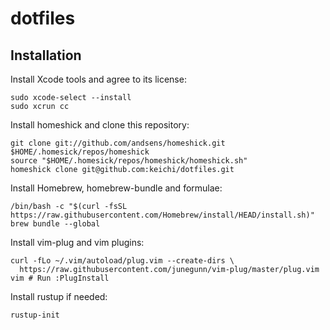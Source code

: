 # dotfiles

## Installation

Install Xcode tools and agree to its license:
```
sudo xcode-select --install
sudo xcrun cc
```

Install homeshick and clone this repository:
```
git clone git://github.com/andsens/homeshick.git $HOME/.homesick/repos/homeshick
source "$HOME/.homesick/repos/homeshick/homeshick.sh"
homeshick clone git@github.com:keichi/dotfiles.git
```

Install Homebrew, homebrew-bundle and formulae:
```
/bin/bash -c "$(curl -fsSL https://raw.githubusercontent.com/Homebrew/install/HEAD/install.sh)"
brew bundle --global
```

Install vim-plug and vim plugins:
```
curl -fLo ~/.vim/autoload/plug.vim --create-dirs \
  https://raw.githubusercontent.com/junegunn/vim-plug/master/plug.vim
vim # Run :PlugInstall
```

Install rustup if needed:

```
rustup-init
```
